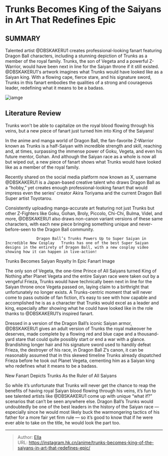 # Trunks Becomes King of the Saiyans in Art That Redefines Epic


## SUMMARY 



  Talented artist @DBSKAKERU1 creates professional-looking fanart featuring Dragon Ball characters, including a stunning depiction of Trunks as a member of the royal family.   Trunks, the son of Vegeta and a powerful Z-Warrior, would have been next in line for the Saiyan throne if it still existed. @DBSKAKERU1&#39;s artwork imagines what Trunks would have looked like as a Saiyan king.   With a flowing cape, fierce stare, and his signature sword, Trunks in this fanart embodies the qualities of a strong and courageous leader, redefining what it means to be a badass.  

![iamge](https://static1.srcdn.com/wordpress/wp-content/uploads/2022/11/trunks-best-dbz-fighter.jpg)

## Literature Review

Trunks won&#39;t be able to capitalize on the royal blood flowing through his veins, but a new piece of fanart just turned him into King of the Saiyans!




In the anime and manga world of Dragon Ball, the fan-favorite Z-Warrior known as Trunks is a half-Saiyan with incredible strength and skill, reaching and, at times, surpassing the immense power of Goku, Vegeta, and even his future mentor, Gohan. And although the Saiyan race as a whole is now all but wiped out, a new piece of fanart shows what Trunks would have looked like as a member of the royal family.




Recently shared on the social media platform now known as X, username @DBSKAKERU1 is a Japan-based creative talent who draws Dragon Ball as a “hobby,” yet creates enough professional-looking fanart that would impress even the series’ creator Akira Toriyama and the current Dragon Ball Super artist Toyotarou.


 

Consistently uploading manga-accurate art featuring not just Trunks but other Z-Fighters like Goku, Gohan, Broly, Piccolo, Chi-Chi, Bulma, Videl, and more, @DBSKAKERU1 also draws non-canon variant versions of these same characters, with each new piece bringing something unique and never-before-seen to the Dragon Ball community.

                  Dragon Ball’s Trunks Powers Up to Super Saiyan in Incredible New Cosplay   Trunks has one of the best Super Saiyan designs in the entirety of Dragon Ball, with a new cosplay video showing how it can happen in live-action!   





 Trunks Becomes Saiyan Royalty In Epic Fanart Image 
          

The only son of Vegeta, the one-time Prince of All Saiyans turned King of Nothing after Planet Vegeta and the entire Saiyan race were taken out by a vengeful Frieza, Trunks would have technically been next in line for the Saiyan throne once Vegeta passed on, laying claim to a birthright that unfortunately no longer exists. A Trunks-centric moment that will never come to pass outside of fan fiction, it’s easy to see with how capable and accomplished he is as a character that Trunks would excel as a leader and king, especially after showing what he could have looked like in the role thanks to @DBSKAKERU1’s inspired fanart.

Dressed in a version of the Dragon Ball’s iconic Saiyan armor, @DBSKAKERU1 gives an adult version of Trunks the royal makeover he deserves, made complete by a flowing red and blue cape and a thousand-yard stare that could quite possibly start or end a war with a glance. Brandishing longer hair and his signature sword used to handily defeat Frieza, the destroyer of his race, in Dragon Ball Z’s canon, it can be reasonably assumed that in this skewed timeline Trunks already dispatched Frieza before he took out Planet Vegeta, cementing him as a Saiyan king who redefines what it means to be a badass.






 New Fanart Depicts Trunks As the Ruler of All Saiyans 
          

So while it’s unfortunate that Trunks will never get the chance to reap the benefits of having royal Saiyan blood flowing through his veins, it’s fun to see talented artists like @DBSKAKERU1 come up with unique “what if?” scenarios that can’t be seen anywhere else. Dragon Ball’s Trunks would undoubtedly be one of the best leaders in the history of the Saiyan race — especially since he would most likely buck the warmongering tactics of his father for a more fair yet firm rule — so it’s good to know that if he were ever able to take on the title, he would look the part too.



---

> Author: [Ella](https://instagram.hk.cn/)  
> URL: https://instagram.hk.cn/anime/trunks-becomes-king-of-the-saiyans-in-art-that-redefines-epic/  

